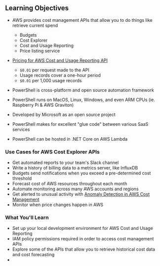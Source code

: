 ## Learning Objectives

* AWS provides cost management APIs that allow you to do things like retrieve current spend
  * Budgets
  * Cost Explorer
  * Cost and Usage Reporting
  * Price listing service

* [Pricing for AWS Cost and Usage Reporting API](https://aws.amazon.com/aws-cost-management/aws-cost-and-usage-reporting/)
  * `$0.01` per request made to the API
  * Usage records cover a one-hour period
  * `$0.01` per 1,000 usage records

* PowerShell is cross-platform and open source automation framework
* PowerShell runs on MacOS, Linux, Windows, and even ARM CPUs (ie. Raspberry Pi & AWS Graviton)
* Developed by Microsoft as an open source project
* PowerShell makes for excellent "glue code" between various SaaS services
* PowerShell can be hosted in .NET Core on AWS Lambda

### Use Cases for AWS Cost Explorer APIs

* Get automated reports to your team's Slack channel
* Write a history of billing data to a metrics server, like InfluxDB
* Budgets send notifications when you exceed a pre-determined cost threshold
* Forecast cost of AWS resources throughout each month
* Automate monitoring across many AWS accounts and regions
* Get alerted to unusual activity with [Anomaly Detection in AWS Cost Management]()
* Monitor when price changes happen in AWS

### What You'll Learn

* Set up your local development environment for AWS Cost and Usage Reporting
* IAM policy permissions required in order to access cost management APIs
* Explore some of the APIs that allow you to retrieve historical cost data and cost forecasting
* 